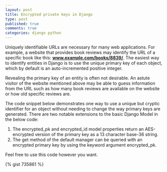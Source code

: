 ```yaml
---
layout: post
title: Encrypted private keys in Django
type: post
published: true
comments: true
categories: django python
---
```

Uniquely identifiable URLs are necessary for many web applications.  For example, a website that provides book reviews may identify the URL of a specific book like this: **www.example.com/books/8839/**.  The easiest way to identify entities in Django is to use the unique primary key of each object, which by default is an auto-incremented positive integer.

Revealing the primary key of an entity is often not desirable.  An astute visitor of the website mentioned above may be able to guess information from the URL such as how many book reviews are available on the website or how old specific reviews are.

The code snippet below demonstrates one way to use a unique but cryptic identifier for an object without needing to change the way primary keys are generated.  There are two notable extensions to the basic Django Model in the below code:

1. The encrypted_pk and encrypted_id model properties return an AES-encrypted version of the primary key as a 13 character base-36 string.
2. The get method of the default manager can be queried with an encrypted primary key by using the keyword argument encrypted_pk.

Feel free to use this code however you want.

{% gist 735861 %}
